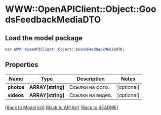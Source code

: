 # WWW::OpenAPIClient::Object::GoodsFeedbackMediaDTO

## Load the model package
```perl
use WWW::OpenAPIClient::Object::GoodsFeedbackMediaDTO;
```

## Properties
Name | Type | Description | Notes
------------ | ------------- | ------------- | -------------
**photos** | **ARRAY[string]** | Ссылки на фото. | [optional] 
**videos** | **ARRAY[string]** | Ссылки на видео. | [optional] 

[[Back to Model list]](../README.md#documentation-for-models) [[Back to API list]](../README.md#documentation-for-api-endpoints) [[Back to README]](../README.md)


